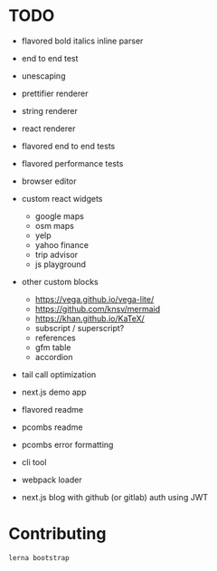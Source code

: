 
# TODO

- flavored bold italics inline parser
- end to end test
- unescaping

- prettifier renderer
- string renderer
- react renderer

- flavored end to end tests
- flavored performance tests
- browser editor
- custom react widgets
  - google maps
  - osm maps
  - yelp
  - yahoo finance
  - trip advisor
  - js playground
- other custom blocks
  - https://vega.github.io/vega-lite/
  - https://github.com/knsv/mermaid
  - https://khan.github.io/KaTeX/
  - subscript / superscript?
  - references
  - gfm table
  - accordion
- tail call optimization
- next.js demo app
- flavored readme
- pcombs readme
- pcombs error formatting
- cli tool
- webpack loader

- next.js blog with github (or gitlab) auth using JWT



# Contributing

```sh
lerna bootstrap
```
